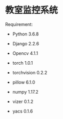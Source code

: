 # 教室监控系统

Requirement:

* Python 3.6.8
* Django 2.2.6
* Opencv 4.1.1

* torch 1.0.1
* torchvision 0.2.2
* pillow 6.1.0
* numpy 1.17.2
* vizer 0.1.2
* yacs 0.1.6

